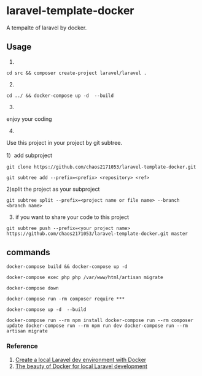 # laravel-template-docker

A tempalte of laravel by docker.


## Usage

1.

`
cd src && composer create-project laravel/laravel .
`

2.
`
cd ../ && docker-compose up -d  --build
`

3.
enjoy your coding

4.
Use this project in your project by git subtree.

1）add subproject


`
git clone https://github.com/chaos2171053/laravel-template-docker.git
`


`
git subtree add --prefix=<prefix> <repository> <ref>
`

2)split the project as your subproject

`
git subtree split --prefix=<project name or file name> --branch <branch name>
`

3) if you want to share your code to this project

`
git subtree push --prefix=<your project name> https://github.com/chaos2171053/laravel-template-docker.git master
`

## commands


`
docker-compose build && docker-compose up -d  
`

`
docker-compose exec php php /var/www/html/artisan migrate
`

`
docker-compose down
`

`
docker-compose run -rm composer require ***
`

`
docker-compose up -d  --build
`


`
docker-compose run --rm npm install
docker-compose run --rm composer update
docker-compose run --rm npm run dev
docker-compose run --rm artisan migrate
`





### Reference 

1. [Create a local Laravel dev environment with Docker](https://www.youtube.com/watch?v=5N6gTVCG_rw&t=654s)
2. [The beauty of Docker for local Laravel development](https://dev.to/aschmelyun/the-beauty-of-docker-for-local-laravel-development-13c0)